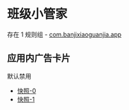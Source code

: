 # 班级小管家

存在 1 规则组 - [com.banjixiaoguanjia.app](/src/apps/com.banjixiaoguanjia.app.ts)

## 应用内广告卡片

默认禁用

- [快照-0](https://i.gkd.li/i/12904612)
- [快照-1](https://i.gkd.li/i/12906196)
